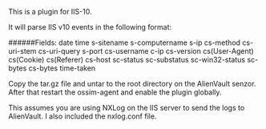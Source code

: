 This is a plugin for IIS-10.

It will parse IIS v10 events in the following format:

#####\#Fields: date time s-sitename s-computername s-ip cs-method cs-uri-stem cs-uri-query s-port cs-username c-ip cs-version cs(User-Agent) cs(Cookie) cs(Referer) cs-host sc-status sc-substatus sc-win32-status sc-bytes cs-bytes time-taken

Copy the tar.gz file and untar to the root directory on the AlienVault senzor. After that restart the ossim-agent and enable the plugin globally.


This assumes you are using NXLog on the IIS server to send the logs to AlienVault. I also included the nxlog.conf file.
